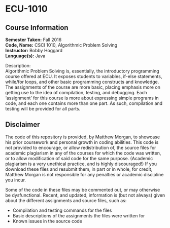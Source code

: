 # ECU-1010

## Course Information
<b>Semester Taken:</b> Fall 2016 <br/>
<b>Code, Name:</b> CSCI 1010, Algorithmic Problem Solving <br/>
<b>Instructor:</b> Bobby Hoggard <br/>
<b>Language(s):</b> Java <br />

Description: <br/>
Algorithmic Problem Solving is, essentially, the introductory programming course offered at ECU. It exposes students to variables, if-else statements, while/for loops, and other basic programming constructs and knowledge. The assignments of the course are more basic, placing emphasis more on getting use to the idea of compilation, testing, and debugging. Each ‘assignment’ for this course is more about expressing simple programs in code, and each one contains more than one part. As such, compilation and testing will be provided for all parts. <br/>

## Disclaimer
The code of this repository is provided, by Matthew Morgan, to showcase his prior coursework and personal growth in coding abilities. This code is not provided to encourage, or allow redistribution of, the source files for academic plagiarism in any of the courses for which the code was written, or to allow modification of said code for the same purpose. (Academic plagiarism is a very unethical practice, and is highly discouraged!) If you download these files and resubmit them, in part or in whole, for credit, Matthew Morgan is not responsible for any penalties or academic discipline you incur.

Some of the code in these files may be commented out, or may otherwise be dysfunctional. Recent, and updated, information is (but not always) given about the different assignments and source files, such as:
- Compilation and testing commands for the files
- Basic descriptions of the assignments the files were written for
- Known issues in the source code
